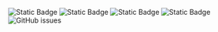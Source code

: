 ![Static Badge](https://img.shields.io/badge/blacklists-60-000000) ![Static Badge](https://img.shields.io/badge/blacklisted-2827858-cc0000) ![Static Badge](https://img.shields.io/badge/whitelisted-2245-00CC00) ![Static Badge](https://img.shields.io/badge/streaming_blacklist-28107-000000) ![GitHub issues](https://img.shields.io/github/issues/fabriziosalmi/blacklists)
